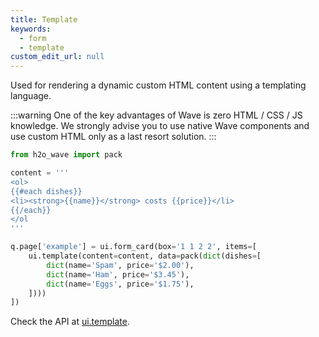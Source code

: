 ```yaml
---
title: Template
keywords:
  - form
  - template
custom_edit_url: null
---
```


Used for rendering a dynamic custom HTML content using a templating language.

:::warning
One of the key advantages of Wave is zero HTML / CSS / JS knowledge. We strongly advise you to use
native Wave components and use custom HTML only as a last resort solution.
:::

```py
from h2o_wave import pack

content = '''
<ol>
{{#each dishes}}
<li><strong>{{name}}</strong> costs {{price}}</li>
{{/each}}
</ol
'''

q.page['example'] = ui.form_card(box='1 1 2 2', items=[
    ui.template(content=content, data=pack(dict(dishes=[
        dict(name='Spam', price='$2.00'),
        dict(name='Ham', price='$3.45'),
        dict(name='Eggs', price='$1.75'),
    ])))
])
```

Check the API at [ui.template](/docs/api/ui#template).

